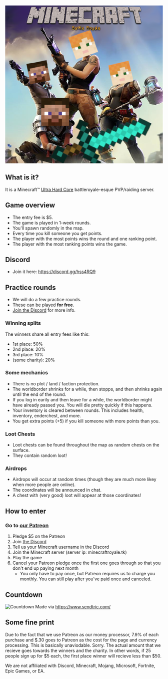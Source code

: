![epic game](battleroyale-cropped.png)

## What is it?
It is a Minecraft™️ [Ultra Hard Core](https://minecraft.gamepedia.com/Ultra_Hardcore) battleroyale-esque PVP/raiding server.

## Game overview
- The entry fee is $5.
- The game is played in 1-week rounds.
- You'll spawn randomly in the map.
- Every time you kill someone you get points.
- The player with the most points wins the round and one ranking point.
- The player with the most ranking points wins the game.

## Discord
- Join it here: https://discord.gg/hss4RQ9

## Practice rounds
- We will do a few practice rounds. 
- These can be played **for free**.
- [Join the Discord](https://discord.gg/hss4RQ9) for more info.

### Winning splits
The winners share all entry fees like this:
- 1st place: 50%
- 2nd place: 20%
- 3rd place: 10%
- (some charity): 20%

### Some mechanics
- There is no plot / land / faction protection.
- The worldborder shrinks for a while, then stopps, and then shrinks again until the end of the round.
- If you log in earily and then leave for a while, the worldborder might have already passed you. You will die pretty quickly if this happens.
- Your inventory is cleared between rounds. This includes health, inventory, enderchest, and more.
- You get extra points (+5) if you kill someone with more points than you.

### Loot Chests
- Loot chests can be found throughout the map as random chests on the surface.
- They contain random loot!

### Airdrops
- Airdrops will occur at random times (though they are much more likey when more people are online).
- The coordinates will be announced in chat.
- A chest with (very good) loot will appear at those coordinates!

## How to enter
### Go to [our Patreon](https://www.patreon.com/minecraftroyale)
1. Pledge $5 on the Patreon
2. Join [the Discord](https://discord.gg/invalid)
3. Tell us your Minecraft username in the Discord
4. Join the Minecraft server (server ip: minecraftroyale.tk)
5. Play the game
6. Cancel your Patreon pledge once the first one goes through so that you don't end up paying next month
   - You only have to pay once, but Patreon requires us to charge you monthly. You can still play after you've paid once and canceled. 


## Countdown

![Countdown](http://gen.sendtric.com/countdown/3uc0e2p4s7)
Made via https://www.sendtric.com/

## Some fine print
Due to the fact that we use Patreon as our money processor, 7.9% of each purchase and $.30 goes to Patreon as the cost for the page and currency processing. This is basically unaviodable. Sorry. The actual amount that we recieve goes towards the winners and the charity. In other words, if 25 people sign up for $5 each, the first place winner will recieve less than $50.

We are not affiliated with Discord, Minecraft, Mojang, Microsoft, Fortnite, Epic Games, or EA.
